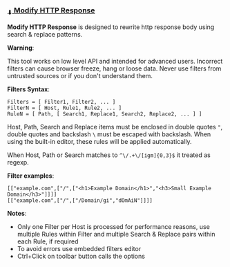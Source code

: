 ### [<sub>⬇</sub> Modify HTTP Response](https://github.com/JustOff/modify-http-response/releases)

**Modify HTTP Response** is designed to rewrite http response body using search & replace patterns.

**Warning**:

This tool works on low level API and intended for advanced users.
Incorrect filters can cause browser freeze, hang or loose data.
Never use filters from untrusted sources or if you don't understand them.

**Filters Syntax**:

```
Filters = [ Filter1, Filter2, ... ]
FilterN = [ Host, Rule1, Rule2, ... ]
RuleN = [ Path, [ Search1, Replace1, Search2, Replace2, ... ] ]
```

Host, Path, Search and Replace items must be enclosed in double quotes `"`, double quotes and backslash `\` must be escaped with backslash. When using the built-in editor, these rules will be applied automatically.

When Host, Path or Search matches to `^\/.+\/[igm]{0,3}$` it treated as regexp.

**Filter examples**:

```
[["example.com",["/",["<h1>Example Domain</h1>","<h3>Small Example Domain</h3>"]]]]
[["example.com",["/",["/Domain/gi","dOmAiN"]]]]
```

**Notes**:

- Only one Filter per Host is processed for performance reasons, use multiple Rules within Filter and multiple Search & Replace pairs within each Rule, if required
- To avoid errors use embedded filters editor
- Ctrl+Click on toolbar button calls the options
